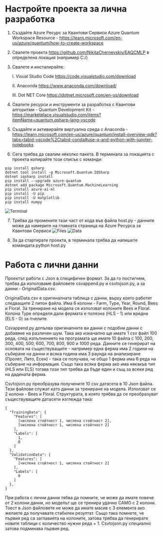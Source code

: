 # Настройте проекта за лична разработка
1. Създайте Azure Ресурс за Квантови Сервиси Azure Quantum Workspace Resource - https://learn.microsoft.com/en-us/azure/quantum/how-to-create-workspace
2. Свалете проекта https://github.com/NikitaChernevskiy/EAQCMLP в определена локация (например C:/)
3. Свалете и инсталирайте:

   I. Visual Studio Code https://code.visualstudio.com/download

   II. Anaconda https://www.anaconda.com/download/
   
   III. Dot NET Core https://dotnet.microsoft.com/en-us/download
4. Свалете ресурси и инструменти за разработка с Квантови алгоритми - Quantum Development Kit - https://marketplace.visualstudio.com/items?itemName=quantum.qsharp-lang-vscode
5. Създайте и активирайте виртуална среда с Anaconda - https://learn.microsoft.com/en-us/azure/quantum/install-overview-qdk?tabs=tabid-vscode%2Ctabid-conda#use-q-and-python-with-jupyter-notebooks
6. Сега трябва да свалим няколко пакета. В терминала за локацията с проекта копирайте този списък с команди:
```
pip install qsharp
dotnet tool install -g Microsoft.Quantum.IQSharp
dotnet iqsharp install
pip install --upgrade azure-quantum
dotnet add package Microsoft.Quantum.MachineLearning
pip install azure-ai-ml
pip install -U pip
pip install -U matplotlib
pip install numpy 
```
![Terminal](https://github.com/NikitaChernevskiy/EAQCMLP/assets/117015781/f9a4f24a-6c61-4d7a-ae15-cac716f787df)

7. Трябва да промените тази част от кода във файла host.py - данните може да намерите на главната страница на Azure Ресурса за Квантови Сервиси
![Files](https://github.com/NikitaChernevskiy/EAQCMLP/assets/117015781/e66224ed-03e5-403b-96a3-ae129c21f29d)
![Data](https://github.com/NikitaChernevskiy/EAQCMLP/assets/117015781/4ce28b34-3e4a-40d5-b9a3-df4f3c884dc2)

9. За да стартирате проекта, в терминала трябва да напишете командата python host.py

# Работа с лични данни

Проектът работи с Json в специфичен формат. За да го постигнем, трябва да използваме файловете csvappend.py и csvtojson.py, а за данни - OriginalData.csv. 

OriginalData.csv е оригиналната таблица с данни, върху която работят следващите 2 питон файла. Има 6 колони - Farm, Type, Year, Round, Bees и Floral. За трениране на модела се използват колоните Bees и Floral. Колона Type определя дали фермата е полезна (HLS - 1) или вредна (ELS - 0) за пчелите. 

Csvappend.py допълва оригиналните ви данни с подобни данни с добавяне на различен шум. Така ако изначално ще имате 1 csv файл 100 реда, след изпълнението на програмата ще имате 10 файла с 100, 200, 300, 400, 500, 600, 700, 800, 900 и 1000 реда. Данните се генерират на основата на съществуващите - например една ферма има 2 години на събиране на данни и всяка година има 3 раунда на анализиране (Пролет, Лято, Есен) - така се получава, че общо 1 ферма има 6 реда на събиране на информация. Също така всяка ферма ако има някакъв тип (HLS или ELS) тогава този тип трябва да бъде един и същ за всеки ред на дадената ферма.

Csvtojson.py преобразува получените 10 csv датасета в 10 Json файла. Тези файлове служат като данни за трениране на модела. Използват се 2 колони - Bees и Floral. Структурата, в която трябва да се преобразуват съществуващите датасети изглежда така:
```
{
  "TrainingData": {
    "Features": [
      [числена стойтност 1, числена стойтност 2],
      [числена стойтност 1, числена стойтност 2]
    ],
    "Labels": [
      1,
      0
    ]
  },
  "ValidationData": {
    "Features": [
      [числена стойтност 1, числена стойтност 2]
    ],
    "Labels": [
      0
    ]
  },
}
```

При работа с лични данни тябва да помните, че може да имате повече от 2 колони данни, но моделът ще се тренира удачно САМО с 2 колони. Тоест в Json файловете не може да имате масив с 3 елемента ако желаете да получавате стабилен резултат. Също така помнете, че първия ред са заглавията на колоните, затова трябва да генерирате новите таблици с количество нужни реда + 1. Csvtojson.py специално затова подминава първия ред.
